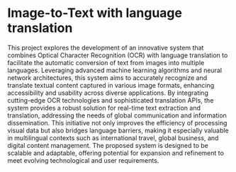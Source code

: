 # Image-to-Text with language translation
This project explores the development of an innovative system that combines Optical Character Recognition (OCR) with language translation to facilitate the automatic conversion of text from images into multiple languages. Leveraging advanced machine learning algorithms and neural network architectures, this system aims to accurately recognize and translate textual content captured in various image formats, enhancing accessibility and usability across diverse applications. By integrating cutting-edge OCR technologies and sophisticated translation APIs, the system provides a robust solution for real-time text extraction and translation, addressing the needs of global communication and information dissemination. This initiative not only improves the efficiency of processing visual data but also bridges language barriers, making it especially valuable in multilingual contexts such as international travel, global business, and digital content management. The proposed system is designed to be scalable and adaptable, offering potential for expansion and refinement to meet evolving technological and user requirements.
